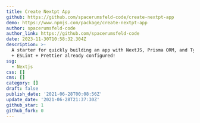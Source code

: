 ```yaml
---
title: Create Nextpt App
github: https://github.com/spacerumsfeld-code/create-nextpt-app
demo: https://www.npmjs.com/package/create-nextpt-app
author: spacerumsfeld-code
author_link: https://github.com/spacerumsfeld-code
date: 2023-11-30T10:58:32.304Z
description: >-
  A starter for quickly building an app with NextJS, Prisma ORM, and TypeScript
  + ESLint + Prettier already configured!
ssg:
  - Nextjs
css: []
cms: []
category: []
draft: false
publish_date: '2021-06-28T00:08:56Z'
update_date: '2021-06-28T21:37:30Z'
github_star: 1
github_fork: 0
---
```

